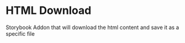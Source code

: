 # HTML Download

Storybook Addon that will download the html content and save it as a specific file
